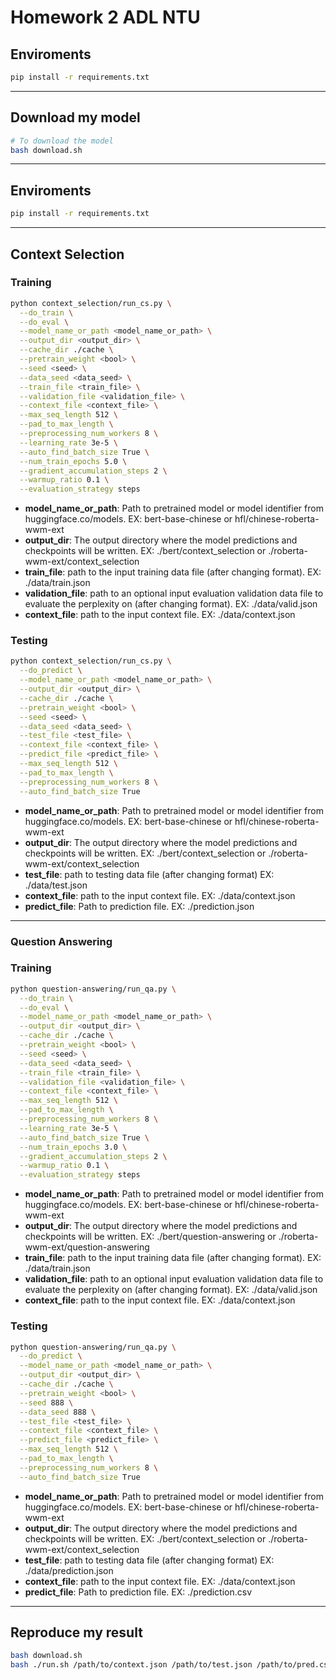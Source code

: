# Homework 2 ADL NTU

## Enviroments
```bash
pip install -r requirements.txt
```
---
## Download my model
```bash
# To download the model
bash download.sh
```
---
## Enviroments
```bash
pip install -r requirements.txt
```
---
## Context Selection
### Training
```bash
python context_selection/run_cs.py \
  --do_train \
  --do_eval \
  --model_name_or_path <model_name_or_path> \
  --output_dir <output_dir> \
  --cache_dir ./cache \
  --pretrain_weight <bool> \
  --seed <seed> \
  --data_seed <data_seed> \
  --train_file <train_file> \
  --validation_file <validation_file> \
  --context_file <context_file> \
  --max_seq_length 512 \
  --pad_to_max_length \
  --preprocessing_num_workers 8 \
  --learning_rate 3e-5 \
  --auto_find_batch_size True \
  --num_train_epochs 5.0 \
  --gradient_accumulation_steps 2 \
  --warmup_ratio 0.1 \
  --evaluation_strategy steps
```

* **model_name_or_path**: Path to pretrained model or model identifier from huggingface.co/models. EX: bert-base-chinese or hfl/chinese-roberta-wwm-ext
* **output_dir**: The output directory where the model predictions and checkpoints will be written. EX: ./bert/context_selection or ./roberta-wwm-ext/context_selection
* **train_file**: path to the input training data file (after changing format). EX: ./data/train.json
* **validation_file**: path to an optional input evaluation validation data file to evaluate the perplexity on (after changing format). EX: ./data/valid.json
* **context_file**: path to the input context file. EX: ./data/context.json

### Testing
```bash
python context_selection/run_cs.py \
  --do_predict \
  --model_name_or_path <model_name_or_path> \
  --output_dir <output_dir> \
  --cache_dir ./cache \
  --pretrain_weight <bool> \
  --seed <seed> \
  --data_seed <data_seed> \
  --test_file <test_file> \
  --context_file <context_file> \
  --predict_file <predict_file> \
  --max_seq_length 512 \
  --pad_to_max_length \
  --preprocessing_num_workers 8 \
  --auto_find_batch_size True 
```
* **model_name_or_path**: Path to pretrained model or model identifier from huggingface.co/models. EX: bert-base-chinese or hfl/chinese-roberta-wwm-ext
* **output_dir**: The output directory where the model predictions and checkpoints will be written. EX: ./bert/context_selection or ./roberta-wwm-ext/context_selection
* **test_file**: path to testing data file (after changing format) EX: ./data/test.json
* **context_file**: path to the input context file. EX: ./data/context.json
* **predict_file**: Path to prediction file. EX: ./prediction.json
---
### Question Answering
### Training
```bash
python question-answering/run_qa.py \
  --do_train \
  --do_eval \
  --model_name_or_path <model_name_or_path> \
  --output_dir <output_dir> \
  --cache_dir ./cache \
  --pretrain_weight <bool> \
  --seed <seed> \
  --data_seed <data_seed> \
  --train_file <train_file> \
  --validation_file <validation_file> \
  --context_file <context_file> \
  --max_seq_length 512 \
  --pad_to_max_length \
  --preprocessing_num_workers 8 \
  --learning_rate 3e-5 \
  --auto_find_batch_size True \
  --num_train_epochs 3.0 \
  --gradient_accumulation_steps 2 \
  --warmup_ratio 0.1 \
  --evaluation_strategy steps
```
* **model_name_or_path**: Path to pretrained model or model identifier from huggingface.co/models. EX: bert-base-chinese or hfl/chinese-roberta-wwm-ext
* **output_dir**: The output directory where the model predictions and checkpoints will be written. EX: ./bert/question-answering or ./roberta-wwm-ext/question-answering
* **train_file**: path to the input training data file (after changing format). EX: ./data/train.json
* **validation_file**: path to an optional input evaluation validation data file to evaluate the perplexity on (after changing format). EX: ./data/valid.json
* **context_file**: path to the input context file. EX: ./data/context.json

### Testing
```bash
python question-answering/run_qa.py \
  --do_predict \
  --model_name_or_path <model_name_or_path> \
  --output_dir <output_dir> \
  --cache_dir ./cache \
  --pretrain_weight <bool> \
  --seed 888 \
  --data_seed 888 \
  --test_file <test_file> \
  --context_file <context_file> \
  --predict_file <predict_file> \
  --max_seq_length 512 \
  --pad_to_max_length \
  --preprocessing_num_workers 8 \
  --auto_find_batch_size True 
```
* **model_name_or_path**: Path to pretrained model or model identifier from huggingface.co/models. EX: bert-base-chinese or hfl/chinese-roberta-wwm-ext
* **output_dir**: The output directory where the model predictions and checkpoints will be written. EX: ./bert/context_selection or ./roberta-wwm-ext/context_selection
* **test_file**: path to testing data file (after changing format) EX: ./data/prediction.json
* **context_file**: path to the input context file. EX: ./data/context.json
* **predict_file**: Path to prediction file. EX: ./prediction.csv
---
## Reproduce my result 
```bash
bash download.sh
bash ./run.sh /path/to/context.json /path/to/test.json /path/to/pred.csv
```